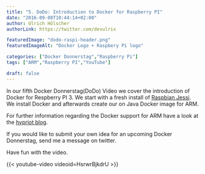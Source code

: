 ```yaml
---
title: "5. DoDo: Introduction to Docker for Raspberry PI"
date: "2016-09-08T10:44:14+02:00"
author: Ulrich Hölscher
authorLink: https://twitter.com/devulrix

featuredImage: "dodo-raspi-header.png"
featuredImageAlt: "Docker Logo + Raspbery Pi logo"

categories: ["Docker Donnerstag","Raspberry Pi"]
tags: ["ARM","Raspberry PI","YouTube"]

draft: false
---
```


In our fifth Docker Donnerstag(DoDo) Video we cover the introduction of Docker for Respberry PI 3. We start with a fresh install of [Raspbian Jessi](https://www.raspberrypi.org/downloads/raspbian/). We install Docker and afterwards create our on Java Docker image for ARM.

For further information regarding the Docker support for ARM have a look at the [hypriot blog](http://blog.hypriot.com/).

If you would like to submit your own idea for an upcoming Docker Donnerstag, send me a message on twitter.

Have fun with the video.

{{< youtube-video videoid=HsrwrBjkdrU >}}

